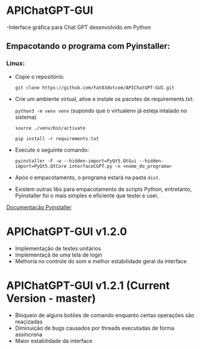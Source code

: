# APIChatGPT-GUI
-Interface gráfica para Chat GPT desenvolvido em Python

## Empacotando o programa com Pyinstaller:

### Linux:

- Copie o repositório:

    `git clone https://github.com/Fat83dotcom/APIChatGPT-GUI.git`

- Crie um ambiente virtual, ative e instale os pacotes de requirements.txt:
 
    `python3 -m venv venv` (supondo que o virtualenv já esteja intalado no sistema)

    `source ./venv/bin/activate `

    `pip install -r requirements.txt`

- Execute o seguinte comando:

    `pyinstaller -F -w --hidden-import=PyQt5.QtGui --hidden-import=PyQt5.QtCore interfaceCGPT.py -n <nome_do_programa>`

- Após o empacotamento, o programa estará na pasta `dist`.

- Existem outras libs para empacotamento de scripts Python, entretanto, Pyinstaller foi o mais
simples e eficiente que testei e usei.

[Documentação Pyinstaller](https://pyinstaller.org/en/stable/)

# APIChatGPT-GUI v1.2.0

- Implementação de testes unitários
- Implementaçã de uma tela de login
- Melhoria no controle do som e melhor estabilidade geral da interface

# APIChatGPT-GUI v1.2.1 (Current Version - master)

- Bloqueio de alguns botões de comando enquanto certas operações são reaçizadas
- Diminuição de bugs causados por threads executadas de forma assincrona
- Maior estabilidade da interface 
